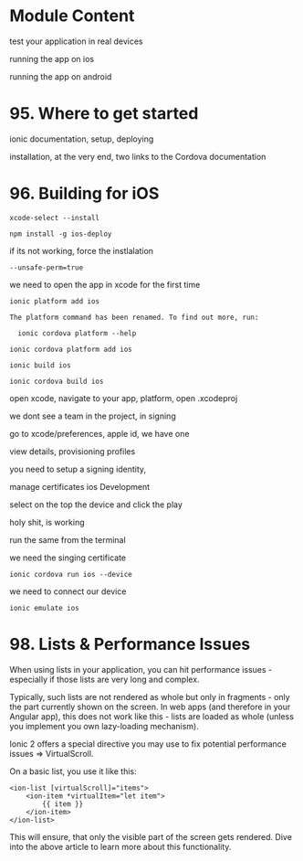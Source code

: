 # Module Content

test your application in real devices

running the app on ios

running the app on android

# 95. Where to get started

ionic documentation, setup, deploying

installation, at the very end, two links to the Cordova documentation

# 96. Building for iOS

```
xcode-select --install
```

```
npm install -g ios-deploy
```


if its not working, force the instlalation

```
--unsafe-perm=true
```

we need to open the app in xcode for the first time

```
ionic platform add ios
```

```
The platform command has been renamed. To find out more, run:

  ionic cordova platform --help
```

```
ionic cordova platform add ios
```

```
ionic build ios
```

```
ionic cordova build ios
```


open xcode, navigate to your app, platform, open .xcodeproj

we dont see a team in the project, in signing

go to xcode/preferences, apple id, we have one

view details, provisioning profiles

you need to setup a signing identity,

manage certificates
ios Development

select on the top the device and click the play


holy shit, is working

run the same from the terminal

we need the singing certificate

```
ionic cordova run ios --device
```
we need to connect our device

```
ionic emulate ios
```

# 98. Lists & Performance Issues

When using lists in your application, you can hit performance issues - especially if those lists are very long and complex.

Typically, such lists are not rendered as whole but only in fragments - only the part currently shown on the screen. In web apps (and therefore in your Angular app), this does not work like this - lists are loaded as whole (unless you implement you own lazy-loading mechanism).

Ionic 2 offers a special directive you may use to fix potential performance issues => VirtualScroll.

On a basic list, you use it like this:

```
<ion-list [virtualScroll]="items">
    <ion-item *virtualItem="let item">
        {‌{ item }}
    </ion-item>
</ion-list>
```

This will ensure, that only the visible part of the screen gets rendered. Dive into the above article to learn more about this functionality.




























